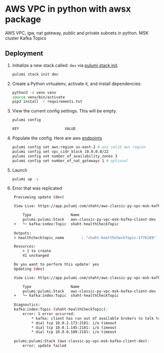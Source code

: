 
# AWS VPC in python with awsx package

AWS VPC, igw, nat gateway, public and private subnets in python.
MSK cluster
Kafka Topics

## Deployment

1. Initialize a new stack called: `dev` via [pulumi stack init](https://www.pulumi.com/docs/reference/cli/pulumi_stack_init/).

   ```bash
   pulumi stack init dev
   ```

1. Create a Python virtualenv, activate it, and install dependencies:
   ```bash
   python3 -m venv venv
   source venv/bin/activate
   pip3 install -r requirements.txt
   ```

1. View the current config settings. This will be empty.

   ```bash
   pulumi config
   ```

   ```bash
   KEY                     VALUE
   ```

1. Populate the config.  Here are aws [endpoints](https://docs.aws.amazon.com/general/latest/gr/rande.html)

      ```bash
   pulumi config set aws:region us-east-2 # any valid aws region
   pulumi config set vpc_cidr_block 10.0.0.0/22
   pulumi config set number_of_availability_zones 3
   pulumi config set number_of_nat_gateways 1 # optional
   ```

1. Launch

   ```bash
   pulumi up -y
   ```

1. Error that was replicated

```bash
    Previewing update (dev)

    View Live: https://app.pulumi.com/shaht/aws-classic-py-vpc-msk-kafka-client/dev/previews/418bd3ad-a296-4315-b76e-dcdf88173e4a

        Type                  Name                                     Plan       
        pulumi:pulumi:Stack   aws-classic-py-vpc-msk-kafka-client-dev             
    +   └─ kafka:index:Topic  shaht-healthCheckTopic                   create     
    
    Outputs:
    + healthchecktopic_name        : "shaht-healthCheckTopic-1f7b169"

    Resources:
        + 1 to create
        41 unchanged

    Do you want to perform this update? yes
    Updating (dev)

    View Live: https://app.pulumi.com/shaht/aws-classic-py-vpc-msk-kafka-client/dev/updates/23

        Type                  Name                                     Status                  Info
        pulumi:pulumi:Stack   aws-classic-py-vpc-msk-kafka-client-dev  **failed**              1 error
    +   └─ kafka:index:Topic  shaht-healthCheckTopic                   **creating failed**     1 error
    
    Diagnostics:
    kafka:index:Topic (shaht-healthCheckTopic):
        error: 1 error occurred:
            * kafka: client has run out of available brokers to talk to: 3 errors occurred:
            * dial tcp 10.0.2.173:2181: i/o timeout
            * dial tcp 10.0.1.145:2181: i/o timeout
            * dial tcp 10.0.0.189:2181: i/o timeout
    
    pulumi:pulumi:Stack (aws-classic-py-vpc-msk-kafka-client-dev):
        error: update failed
```